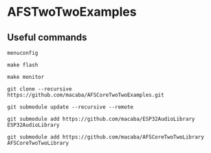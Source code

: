 # AFSTwoTwoExamples

## Useful commands

`menuconfig`

`make flash`

`make monitor`

`git clone --recursive https://github.com/macaba/AFSCoreTwoTwoExamples.git`

`git submodule update --recursive --remote`

`git submodule add https://github.com/macaba/ESP32AudioLibrary ESP32AudioLibrary`

`git submodule add https://github.com/macaba/AFSCoreTwoTwoLibrary AFSCoreTwoTwoLibrary`
